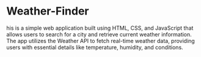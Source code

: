# Weather-Finder
his is a simple web application built using HTML, CSS, and JavaScript that allows users to search for a city and retrieve current weather information. The app utilizes the Weather API to fetch real-time weather data, providing users with essential details like temperature, humidity, and conditions.
